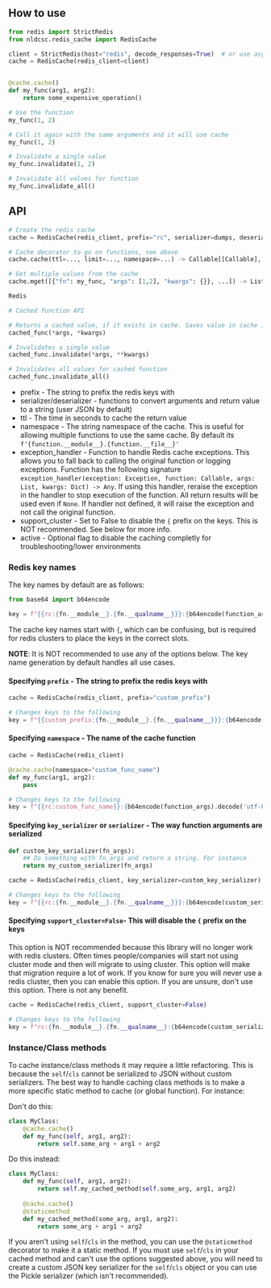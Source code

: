 ## How to use
```python
from redis import StrictRedis
from nldcsc.redis_cache import RedisCache

client = StrictRedis(host="redis", decode_responses=True)  # or use async version of resdis client
cache = RedisCache(redis_client=client)


@cache.cache()
def my_func(arg1, arg2):
    return some_expensive_operation()

# Use the function
my_func(1, 2)

# Call it again with the same arguments and it will use cache
my_func(1, 2)

# Invalidate a single value
my_func.invalidate(1, 2)

# Invalidate all values for function
my_func.invalidate_all()
```

## API
```python
# Create the redis cache
cache = RedisCache(redis_client, prefix="rc", serializer=dumps, deserializer=loads, key_serializer=None, support_cluster=True, exception_handler=None)

# Cache decorator to go on functions, see above
cache.cache(ttl=..., limit=..., namespace=...) -> Callable[[Callable], Callable]

# Get multiple values from the cache
cache.mget([{"fn": my_func, "args": [1,2], "kwargs": {}}, ...]) -> List[Any]

Redis

# Cached function API

# Returns a cached value, if it exists in cache. Saves value in cache if it doesn't exist
cached_func(*args, *kwargs)

# Invalidates a single value
cached_func.invalidate(*args, **kwargs)

# Invalidates all values for cached function
cached_func.invalidate_all()
```

- prefix - The string to prefix the redis keys with
- serializer/deserializer - functions to convert arguments and return value to a string (user JSON by default)
- ttl - The time in seconds to cache the return value
- namespace - The string namespace of the cache. This is useful for allowing multiple functions to use the same cache. By default its `f'{function.__module__}.{function.__file__}'`
- exception_handler - Function to handle Redis cache exceptions. This allows you to fall back to calling the original function or logging exceptions. Function has the following signature `exception_handler(exception: Exception, function: Callable, args: List, kwargs: Dict) -> Any`. If using this handler, reraise the exception in the handler to stop execution of the function. All return results will be used even if `None`. If handler not defined, it will raise the exception and not call the original function.
- support_cluster - Set to False to disable the `{` prefix on the keys. This is NOT recommended. See below for more info.
- active - Optional flag to disable the caching completly for troubleshooting/lower environments

### Redis key names
The key names by default are as follows:
```python
from base64 import b64encode

key = f"{{rc:{fn.__module__}.{fn.__qualname__}}}:{b64encode(function_args).decode('utf-8')}"
```
The cache key names start with `{`, which can be confusing, but is required for redis clusters to place the keys
in the correct slots.

**NOTE**: It is NOT recommended to use any of the options below. The key name generation by default handles all use cases.

#### Specifying `prefix` - The string to prefix the redis keys with
```python
cache = RedisCache(redis_client, prefix="custom_prefix")

# Changes keys to the following
key = f"{{custom_prefix:{fn.__module__}.{fn.__qualname__}}}:{b64encode(function_args).decode('utf-8')}"
```
#### Specifying `namespace` - The name of the cache function
```python
cache = RedisCache(redis_client)

@cache.cache(namespace="custom_func_name")
def my_func(arg1, arg2):
    pass

# Changes keys to the following
key = f"{{rc:custom_func_name}}:{b64encode(function_args).decode('utf-8')}"
```
#### Specifying `key_serializer` or `serializer` - The way function arguments are serialized
```python
def custom_key_serializer(fn_args):
    ## Do something with fn_args and return a string. For instance
    return my_custom_serializer(fn_args)

cache = RedisCache(redis_client, key_serializer=custom_key_serializer)

# Changes keys to the following
key = f"{{rc:{fn.__module__}.{fn.__qualname__}}}:{b64encode(custom_serialized_args).decode('utf-8')}"
```

#### Specifying `support_cluster=False`- This will disable the `{` prefix on the keys
This option is NOT recommended because this library will no longer work with redis clusters. Often times people/companies
will start not using cluster mode and then will migrate to using cluster. This option will make that migration require
a lot of work. If you know for sure you will never use a redis cluster, then you can enable this option. 
If you are unsure, don't use this option. There is not any benefit.
```python
cache = RedisCache(redis_client, support_cluster=False)

# Changes keys to the following
key = f"rc:{fn.__module__}.{fn.__qualname__}:{b64encode(custom_serialized_args).decode('utf-8')}"
```

### Instance/Class methods
To cache instance/class methods it may require a little refactoring. This is because the `self`/`cls` cannot be 
serialized to JSON without custom serializers. The best way to handle caching class methods is to make a 
more specific static method to cache (or global function). For instance:

Don't do this:
```python
class MyClass:
    @cache.cache()
    def my_func(self, arg1, arg2):
        return self.some_arg + arg1 + arg2
```

Do this instead:
```python
class MyClass:
    def my_func(self, arg1, arg2):
        return self.my_cached_method(self.some_arg, arg1, arg2)
    
    @cache.cache()
    @staticmethod
    def my_cached_method(some_arg, arg1, arg2):
        return some_arg + arg1 + arg2
```

If you aren't using `self`/`cls` in the method, you can use the `@staticmethod` decorator to make it a static method. 
If you must use `self`/`cls` in your cached method and can't use the options suggested above, you will need to create 
a custom JSON key serializer for the `self`/`cls` object or you can use the Pickle serializer (which isn't recommended).
